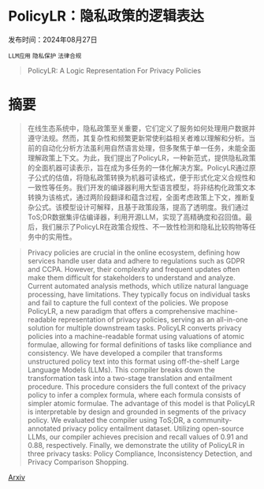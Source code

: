 # PolicyLR：隐私政策的逻辑表达

发布时间：2024年08月27日

`LLM应用` `隐私保护` `法律合规`

> PolicyLR: A Logic Representation For Privacy Policies

# 摘要

> 在线生态系统中，隐私政策至关重要，它们定义了服务如何处理用户数据并遵守法规。然而，其复杂性和频繁更新常使利益相关者难以理解和分析。当前的自动化分析方法虽利用自然语言处理，但多聚焦于单一任务，未能全面理解政策上下文。为此，我们提出了PolicyLR，一种新范式，提供隐私政策的全面机器可读表示，旨在成为多任务的一体化解决方案。PolicyLR通过原子公式的估值，将隐私政策转换为机器可读格式，便于形式化定义合规性和一致性等任务。我们开发的编译器利用大型语言模型，将非结构化政策文本转换为该格式，通过两阶段翻译和蕴含过程，全面考虑政策上下文，推断复杂公式。该模型设计可解释，且基于政策段落，提高了透明度。我们通过ToS;DR数据集评估编译器，利用开源LLM，实现了高精确度和召回值。最后，我们展示了PolicyLR在政策合规性、不一致性检测和隐私比较购物等任务中的实用性。

> Privacy policies are crucial in the online ecosystem, defining how services handle user data and adhere to regulations such as GDPR and CCPA. However, their complexity and frequent updates often make them difficult for stakeholders to understand and analyze. Current automated analysis methods, which utilize natural language processing, have limitations. They typically focus on individual tasks and fail to capture the full context of the policies. We propose PolicyLR, a new paradigm that offers a comprehensive machine-readable representation of privacy policies, serving as an all-in-one solution for multiple downstream tasks. PolicyLR converts privacy policies into a machine-readable format using valuations of atomic formulae, allowing for formal definitions of tasks like compliance and consistency. We have developed a compiler that transforms unstructured policy text into this format using off-the-shelf Large Language Models (LLMs). This compiler breaks down the transformation task into a two-stage translation and entailment procedure. This procedure considers the full context of the privacy policy to infer a complex formula, where each formula consists of simpler atomic formulae. The advantage of this model is that PolicyLR is interpretable by design and grounded in segments of the privacy policy. We evaluated the compiler using ToS;DR, a community-annotated privacy policy entailment dataset. Utilizing open-source LLMs, our compiler achieves precision and recall values of 0.91 and 0.88, respectively. Finally, we demonstrate the utility of PolicyLR in three privacy tasks: Policy Compliance, Inconsistency Detection, and Privacy Comparison Shopping.

[Arxiv](https://arxiv.org/abs/2408.14830)